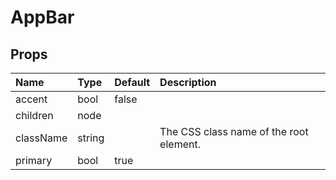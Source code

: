 AppBar
======



Props
-----


| Name | Type | Default | Description |
|:-----|:-----|:-----|:-----|
| accent | bool | false |   |
| children | node |  |   |
| className | string |  |  The CSS class name of the root element. |
| primary | bool | true |   |
